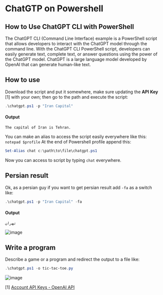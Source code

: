 ﻿# ChatGTP on Powershell

## How to Use ChatGPT CLI with PowerShell
The ChatGPT CLI (Command Line Interface) example is a PowerShell script that allows developers to interact with the ChatGPT model through the command line. With the ChatGPT CLI PowerShell script, developers can easily generate text, complete text, or answer questions using the power of the ChatGPT model. ChatGPT is a large language model developed by OpenAI that can generate human-like text.

## How to use
Download the script and put it somewhere, make sure updating the **API Key** [1] with your own; then go to the path and execute the script:

```powershell
.\chatgpt.ps1 -p "Iran Capital"
```
#### Output
`The capital of Iran is Tehran.`

You can make an alias to access the script easily everywhere like this:
`notepad $profile`
At the end of Powershell profile append this:
```powershell
Set-Alias chat c:\path\to\file\chatgpt.ps1
```

Now you can access to script by typing `chat` everywhere.


## Persian result
Ok, as a persian guy if you want to get persian result add `-fa` as a switch like:
```powershell
.\chatgpt.ps1 -p "Iran Capital" -fa
```
#### Output 
`تهران`    

![image](https://user-images.githubusercontent.com/110537772/230758081-06398cb9-ee44-451c-b50c-1d4a5c186ab1.png)

## Write a program
Describe a game or a program and redirect the output to a file like:
```powershell
.\chatgpt.ps1 -o tic-tac-toe.py
```

![image](https://user-images.githubusercontent.com/110537772/230758316-00bff19b-c2cf-4ef2-8d2a-e05feb6c844a.png)


[1] [Account API Keys - OpenAI API](https://platform.openai.com/account/api-keys)


